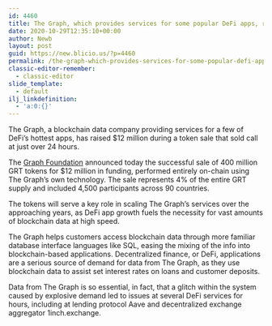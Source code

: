 ```yaml
---
id: 4460
title: The Graph, which provides services for some popular DeFi apps, raises $12M in a token sale
date: 2020-10-29T12:35:10+00:00
author: Newb
layout: post
guid: https://new.blicio.us/?p=4460
permalink: /the-graph-which-provides-services-for-some-popular-defi-apps-raises-12m-in-a-token-sale/
classic-editor-remember:
  - classic-editor
slide_template:
  - default
ilj_linkdefinition:
  - 'a:0:{}'
---
```

The Graph, a blockchain data company providing services for a few of DeFi’s hottest apps, has raised $12 million during a token sale that sold call at just over 24 hours.

The [Graph Foundation](https://thegraph.com/blog/public-sale-announcement) announced today the successful sale of 400 million GRT tokens for $12 million in funding, performed entirely on-chain using The Graph’s own technology. The sale represents 4% of the entire GRT supply and included 4,500 participants across 90 countries. 

The tokens will serve a key role in scaling The Graph’s services over the approaching years, as DeFi app growth fuels the necessity for vast amounts of blockchain data at high speed.

The Graph helps customers access blockchain data through more familiar database interface languages like SQL, easing the mixing of the info into blockchain-based applications. Decentralized finance, or DeFi, applications are a serious source of demand for data from The Graph, as they use blockchain data to assist set interest rates on loans and customer deposits.

Data from The Graph is so essential, in fact, that a glitch within the system caused by explosive demand led to issues at several DeFi services for hours, including at lending protocol Aave and decentralized exchange aggregator 1inch.exchange.